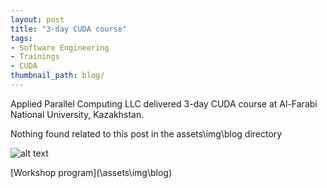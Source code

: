 ```yaml
---
layout: post
title: "3-day CUDA course"
tags:
- Software Engineering
- Trainings
- CUDA
thumbnail_path: blog/
---
```


Applied Parallel Computing LLC delivered 3-day CUDA  course at Al-Farabi National University, Kazakhstan.

Nothing found related to this post in the assets\img\blog directory

![alt text](\assets\img\blog\ "Logo Title Text 1")

[Workshop program](\assets\img\blog\)